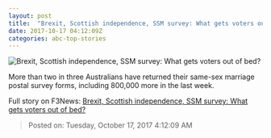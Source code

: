 ```yaml
---
layout: post
title:  "Brexit, Scottish independence, SSM survey: What gets voters out of bed?"
date: 2017-10-17 04:12:09Z
categories: abc-top-stories
---
```


![Brexit, Scottish independence, SSM survey: What gets voters out of bed?](http://www.abc.net.au/news/image/8789116-1x1-700x700.jpg)

More than two in three Australians have returned their same-sex marriage postal survey forms, including 800,000 more in the last week.


Full story on F3News: [Brexit, Scottish independence, SSM survey: What gets voters out of bed?](http://www.f3nws.com/n/FYXNPD)

> Posted on: Tuesday, October 17, 2017 4:12:09 AM
